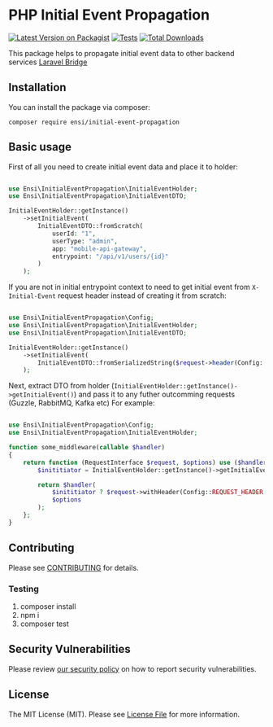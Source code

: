 # PHP Initial Event Propagation

[![Latest Version on Packagist](https://img.shields.io/packagist/v/ensi/initial-event-propagation.svg?style=flat-square)](https://packagist.org/packages/ensi/initial-event-propagation)
[![Tests](https://github.com/ensi-platform/php-initial-event-propagation/actions/workflows/run-tests.yml/badge.svg?branch=master)](https://github.com/ensi-platform/php-initial-event-propagation/actions/workflows/run-tests.yml)
[![Total Downloads](https://img.shields.io/packagist/dt/ensi/initial-event-propagation.svg?style=flat-square)](https://packagist.org/packages/ensi/initial-event-propagation)

This package helps to propagate initial event data to other backend services
[Laravel Bridge](https://github.com/ensi-platform/laravel-initial-event-propagation/)

## Installation

You can install the package via composer:

`composer require ensi/initial-event-propagation`

## Basic usage

First of all you need to create initial event data and place it to holder:

```php

use Ensi\InitialEventPropagation\InitialEventHolder;
use Ensi\InitialEventPropagation\InitialEventDTO;

InitialEventHolder::getInstance()
    ->setInitialEvent(
        InitialEventDTO::fromScratch(
            userId: "1",
            userType: "admin",
            app: "mobile-api-gateway",
            entrypoint: "/api/v1/users/{id}"
        )
    );
```

If you are not in initial entrypoint context to need to get initial event from `X-Initial-Event` request header instead of creating it from scratch:

```php

use Ensi\InitialEventPropagation\Config;
use Ensi\InitialEventPropagation\InitialEventHolder;
use Ensi\InitialEventPropagation\InitialEventDTO;

InitialEventHolder::getInstance()
    ->setInitialEvent(
        InitialEventDTO::fromSerializedString($request->header(Config::REQUEST_HEADER))
    );
```

Next, extract DTO from holder (`InitialEventHolder::getInstance()->getInitialEvent()`) and pass it to any futher outcomming requests (Guzzle, RabbitMQ, Kafka etc)
For example:
```php

use Ensi\InitialEventPropagation\Config;
use Ensi\InitialEventPropagation\InitialEventHolder;

function some_middleware(callable $handler)
{
    return function (RequestInterface $request, $options) use ($handler) {
        $inititiator = InitialEventHolder::getInstance()->getInitialEvent();

        return $handler(
            $inititiator ? $request->withHeader(Config::REQUEST_HEADER, $inititiator->serialize()) : $request,
            $options
        );
    };
}
```

## Contributing

Please see [CONTRIBUTING](.github/CONTRIBUTING.md) for details.

### Testing

1. composer install
2. npm i
3. composer test

## Security Vulnerabilities

Please review [our security policy](.github/SECURITY.md) on how to report security vulnerabilities.

## License

The MIT License (MIT). Please see [License File](LICENSE.md) for more information.
